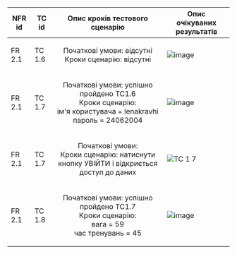 |NFR id|	TC id|	Опис кроків тестового сценарію|	Опис очікуваних результатів|
|------|-------|--------------------------------|----------------------------|
|FR 2.1|TC 1.6|<p align="center">Початкові умови: відсутні <br>Кроки сценарію: відсутні </p>|![image](https://github.com/oleksandrblazhko/ai-214-kravchishina/assets/101953369/d5e131e5-5773-4d56-ba00-1fe3cdc76a3a)|
|FR 2.1|TC 1.7|<p align="center">Початкові умови: успішно пройдено TC1.6<br>Кроки сценарію: <br> ім'я користувача = lenakravhi <br>пароль = 24062004 </p>|![image](https://github.com/oleksandrblazhko/ai-214-kravchishina/assets/101953369/4dc51e70-6967-4786-8ab2-fb9f706069ce)
|FR 2.1|TC 1.7|<p align="center">Початкові умови: <br>Кроки сценарію: натиснути кнопку УВІЙТИ і відкриється доступ до даних </p>|![TC 1 7](https://github.com/oleksandrblazhko/ai-214-kravchishina/assets/101953369/a438baa5-e2a8-44d5-a172-0c6c6c055f99)|
|FR 2.1|TC 1.8|<p align="center">Початкові умови: успішно пройдено TC1.7<br>Кроки сценарію: <br>вага = 59<br>час тренувань = 45|![image](https://github.com/oleksandrblazhko/ai-214-kravchishina/assets/101953369/7c04c972-5f7e-41ab-8473-17473e37e183)|

